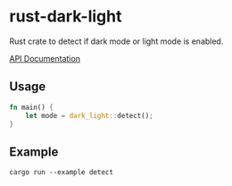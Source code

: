 # rust-dark-light

Rust crate to detect if dark mode or light mode is enabled.

[API Documentation](https://docs.rs/dark-light/)

## Usage

```rust
fn main() {
    let mode = dark_light::detect();
}
```

## Example

```
cargo run --example detect
```


